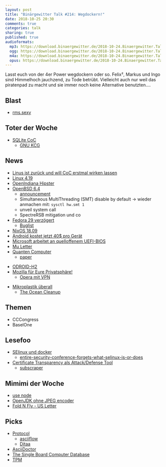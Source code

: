 ```yaml
---
layout: post
title: "Binärgewitter Talk #214: Wegdockern!"
date: 2018-10-25 20:30
comments: true
categories: talk
sharing: true
published: true
audioformats:
  mp3: https://download.binaergewitter.de/2018-10-24.Binaergewitter.Talk.214.mp3
  ogg: https://download.binaergewitter.de/2018-10-24.Binaergewitter.Talk.214.ogg
  m4a: https://download.binaergewitter.de/2018-10-24.Binaergewitter.Talk.214.m4a
  opus: https://download.binaergewitter.de/2018-10-24.Binaergewitter.Talk.214.opus
---
```

Lasst euch von der 4er Power wegdockern oder so. Felix², Markus und Ingo sind Himmelhoch jauchzend, zu Tode betrübt.
Vielleicht auch nur weil das piratenpad zu macht und sie immer noch keine Alternative benutzten....

## Blast
- [rms.sexy](http://rms.sexy)

## Toter der Woche
- [SQLite CoC](https://sqlite.org/codeofethics.html)
  * [GNU KCG](https://www.phoronix.com/scan.php?page=news_item&px=GNU-Kind-Communication)

## News
- [Linus ist zurück und will CoC erstmal wirken lassen](
https://www.heise.de/newsticker/meldung/Linus-Torvalds-wieder-am-Ruder-Linux-Verhaltenskodex-soll-erstmal-unveraendet-bleiben-4200652.html)
-  [Linux 4.19](https://lkml.org/lkml/2018/10/22/184)
- [OpenIndiana Hipster](https://wiki.openindiana.org/oi/2018.10+Release+notes)
- [OpenBSD 6.4](https://www.openbsd.org/64.html)
  * [announcement](https://marc.info/?l=openbsd-announce&m=153987110101242&w=2)
  * Simultaneous MultiThreading (SMT) disable by default -> wieder anmachen mit: `sysctl hw.smt 1`
  * unveil system call
  * SpectreRSB mitigation und co
- [Fedora 29 verzögert](https://fedoraproject.org/wiki/Releases/29/Schedule)
  * [Buglist](https://qa.fedoraproject.org/blockerbugs/milestone/29/final/buglist)
- [NixOS 18.09](https://nixos.org/news.html)
- [Android kostet jetzt 40$ pro Gerät](
https://www.heise.de/newsticker/meldung/Android-Google-will-offenbar-40-US-Dollar-fuer-App-Platzierung-verlangen-4197631.html)
- [Microsoft arbeitet an quelloffenem UEFI-BIOS](https://www.heise.de/newsticker/meldung/Microsoft-arbeitet-an-quelloffenem-UEFI-BIOS-4192437.html)
 - [Mu Letter](https://en.wikipedia.org/wiki/Mu_\(letter\))
- [Quanten Computer](https://motherboard.vice.com/en_us/article/evw93z/researchers-finally-proved-quantum-computers-are-more-powerful-than-classical-computers)
  * [paper](https://arxiv.org/pdf/1704.00690.pdf)
* [ODROID-H2](https://www.heise.de/newsticker/meldung/x86-Bastelcomputer-mit-2-X-Gigabit-Ethernet-und-HDMI-2-0-4197181.html)
* [Mozilla für Eure Privatsphäre!](https://blog.mozilla.org/futurereleases/2018/10/22/testing-new-ways-to-keep-you-safe-online/)
  - [Opera mit VPN](https://www.opera.com/computer/features/free-vpn)

- [Mikroplastik überall](https://arstechnica.com/?p=1399357)
  * [The Ocean Cleanup](https://www.theoceancleanup.com/)

## Themen
- CCCongress
- BaselOne

## Lesefoo
- [SElinux und docker](http://www.projectatomic.io/blog/2015/06/using-volumes-with-docker-can-cause-problems-with-selinux/)
  * [entire-security-conference-forgets-what-selinux-is-or-does ](
https://www.sudosatirical.com/articles/entire-security-conference-forgets-what-selinux-is-or-does/)
- [Certificate Transparency als Attack/Defense Tool](https://isc.sans.edu/diary/rss/24114)
  * [subscraper](https://github.com/m8r0wn/subscraper)

## Mimimi der Woche
- [use node](https://bugs.freebsd.org/bugzilla/show_bug.cgi?id=204577)
- [OpenJDK ohne JPEG encoder](https://stackoverflow.com/questions/3432388/imageio-not-able-to-write-a-jpeg-file)
- [Fold N Fly - US Letter](https://www.foldnfly.com/)

## Picks
- [Protocol](http://www.luismg.com/protocol/)
  * [asciiflow](http://asciiflow.com/)
  * [Ditaa](http://ditaa.sourceforge.net/)
- [AsciiDoctor](https://asciidoctor.org/)
- [The Single Board Computer Database](https://www.board-db.org)
- [TPM](https://google.github.io/tpm-js/#pg_properties)
